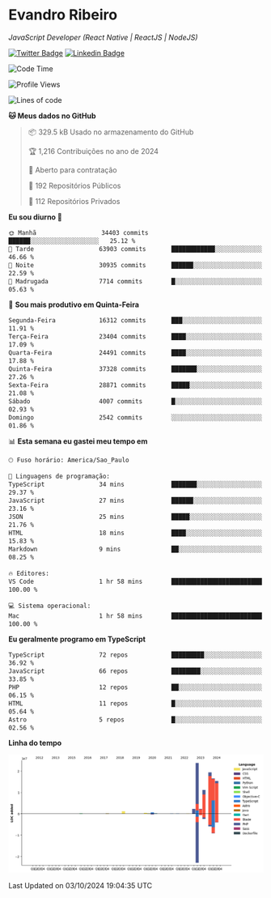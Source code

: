 # Evandro **Ribeiro**

*JavaScript Developer (React Native | ReactJS | NodeJS)*

[![Twitter Badge](https://img.shields.io/badge/-@ribeiroevandro-201B2D?style=flat-square&labelColor=201B2D&logo=twitter&logoColor=white&link=https://twitter.com/ribeiroevandro)](https://twitter.com/ribeiroevandro) 
[![Linkedin Badge](https://img.shields.io/badge/-Evandro%20Ribeiro-201B2D?style=flat-square&logo=Linkedin&logoColor=white&link=https://www.linkedin.com/in/ribeiroevandro)](https://www.linkedin.com/in/ribeiroevandro) 


<!--START_SECTION:waka-->
![Code Time](http://img.shields.io/badge/Code%20Time-4%2C113%20hrs%207%20mins-blue)

![Profile Views](http://img.shields.io/badge/Visualizac%C3%B5es%20do%20perfil-0-blue)

![Lines of code](https://img.shields.io/badge/Desde%20o%20Hello%20World%20eu%20escrevi-93.9%20million%20linhas%20de%20c%C3%B3digo-blue)

**🐱 Meus dados no GitHub** 

> 📦 329.5 kB Usado no armazenamento do GitHub 
 > 
> 🏆 1,216 Contribuições no ano de 2024
 > 
> 💼 Aberto para contratação
 > 
> 📜 192 Repositórios Públicos 
 > 
> 🔑 112 Repositórios Privados 
 > 
**Eu sou diurno 🐤** 

```text
🌞 Manhã                  34403 commits       ██████░░░░░░░░░░░░░░░░░░░   25.12 % 
🌆 Tarde                  63903 commits       ████████████░░░░░░░░░░░░░   46.66 % 
🌃 Noite                  30935 commits       ██████░░░░░░░░░░░░░░░░░░░   22.59 % 
🌙 Madrugada              7714 commits        █░░░░░░░░░░░░░░░░░░░░░░░░   05.63 % 
```
📅 **Sou mais produtivo em Quinta-Feira** 

```text
Segunda-Feira            16312 commits       ███░░░░░░░░░░░░░░░░░░░░░░   11.91 % 
Terça-Feira              23404 commits       ████░░░░░░░░░░░░░░░░░░░░░   17.09 % 
Quarta-Feira             24491 commits       ████░░░░░░░░░░░░░░░░░░░░░   17.88 % 
Quinta-Feira             37328 commits       ███████░░░░░░░░░░░░░░░░░░   27.26 % 
Sexta-Feira              28871 commits       █████░░░░░░░░░░░░░░░░░░░░   21.08 % 
Sábado                   4007 commits        █░░░░░░░░░░░░░░░░░░░░░░░░   02.93 % 
Domingo                  2542 commits        ░░░░░░░░░░░░░░░░░░░░░░░░░   01.86 % 
```


📊 **Esta semana eu gastei meu tempo em** 

```text
🕑︎ Fuso horário: America/Sao_Paulo

💬 Linguagens de programação: 
TypeScript               34 mins             ███████░░░░░░░░░░░░░░░░░░   29.37 % 
JavaScript               27 mins             ██████░░░░░░░░░░░░░░░░░░░   23.16 % 
JSON                     25 mins             █████░░░░░░░░░░░░░░░░░░░░   21.76 % 
HTML                     18 mins             ████░░░░░░░░░░░░░░░░░░░░░   15.83 % 
Markdown                 9 mins              ██░░░░░░░░░░░░░░░░░░░░░░░   08.25 % 

🔥 Editores: 
VS Code                  1 hr 58 mins        █████████████████████████   100.00 % 

💻 Sistema operacional: 
Mac                      1 hr 58 mins        █████████████████████████   100.00 % 
```

**Eu geralmente programo em TypeScript** 

```text
TypeScript               72 repos            █████████░░░░░░░░░░░░░░░░   36.92 % 
JavaScript               66 repos            ████████░░░░░░░░░░░░░░░░░   33.85 % 
PHP                      12 repos            ██░░░░░░░░░░░░░░░░░░░░░░░   06.15 % 
HTML                     11 repos            █░░░░░░░░░░░░░░░░░░░░░░░░   05.64 % 
Astro                    5 repos             █░░░░░░░░░░░░░░░░░░░░░░░░   02.56 % 
```



**Linha do tempo**

![Lines of Code chart](https://raw.githubusercontent.com/ribeiroevandro/ribeiroevandro/main/assets/bar_graph.png)


 Last Updated on 03/10/2024 19:04:35 UTC
<!--END_SECTION:waka-->

